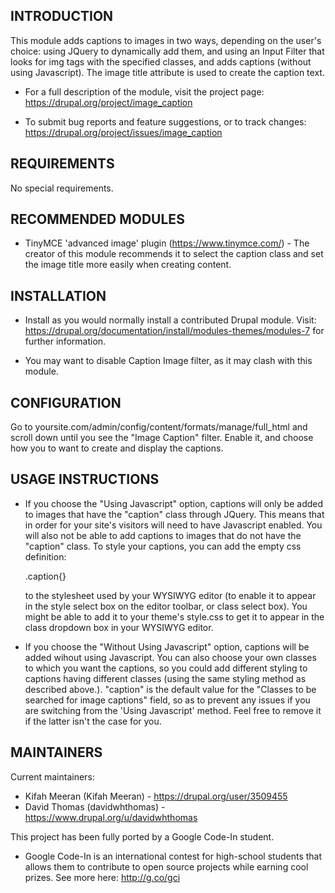INTRODUCTION
------------

This module adds captions to images in two ways, depending on the user's
choice: using JQuery to dynamically add them, and using an Input Filter that
looks for img tags with the specified classes, and adds captions (without using
 Javascript). The image title attribute is used to create the caption text.
 
  * For a full description of the module, visit the project page:
   https://drupal.org/project/image_caption

 * To submit bug reports and feature suggestions, or to track changes:
   https://drupal.org/project/issues/image_caption
  
REQUIREMENTS
------------

No special requirements.

RECOMMENDED MODULES
-------------------

 * TinyMCE 'advanced image' plugin (https://www.tinymce.com/) - The creator of
 this module recommends it to select the caption class and set the image
  title more easily when creating content.
  
INSTALLATION
------------
 
 * Install as you would normally install a contributed Drupal module. Visit:
   https://drupal.org/documentation/install/modules-themes/modules-7
   for further information.

 * You may want to disable Caption Image filter, as it may clash with this 
   module.

CONFIGURATION
-------------

Go to yoursite.com/admin/config/content/formats/manage/full_html and scroll
down until you see the "Image Caption" filter. Enable it, and choose how you
to want to create and display the captions.

USAGE INSTRUCTIONS
------------------

 * If you choose the "Using Javascript" option, captions will only be added to
   images that have the "caption" class through JQuery. This means that in
   order for your site's visitors will need to have Javascript enabled. You
   will also not be able to add captions to images that do not have the
   "caption" class. To style your captions, you can add the empty css
   definition:

   .caption{} 
   
   to the stylesheet used by your WYSIWYG editor (to enable it to appear in
   the style select box on the editor toolbar, or class select box). You might
   be able to add it to your theme's style.css to get it to appear in the class
   dropdown box in your WYSIWYG editor.
   
 * If you choose the "Without Using Javascript" option, captions will be added
   wihout using Javascript. You can also choose your own classes to which you
   want the captions, so you could add different styling to
   captions having different classes (using the same styling method as
   described above.). "caption" is the default value for the "Classes to be
   searched for image captions" field, so as to prevent any issues if you are
   switching from the 'Using Javascript' method. Feel free to remove it if the
   latter isn't the case for you.
   
MAINTAINERS
-----------

Current maintainers:

 * Kifah Meeran (Kifah Meeran) - https://drupal.org/user/3509455
 * David Thomas (davidwhthomas) - https://www.drupal.org/u/davidwhthomas

This project has been fully ported by a Google Code-In student.

 * Google Code-In is an international contest for high-school students that
   allows them to contribute to open source projects while earning cool
   prizes. See more here: http://g.co/gci
